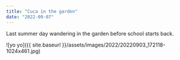 ```yaml
---
title: "Cuca in the garden"
date: "2022-09-07"
---
```


Last summer day wandering in the garden before school starts back.

![yo yo]({{ site.baseurl }}/assets/images/2022/20220903_172118-1024x461.jpg)
